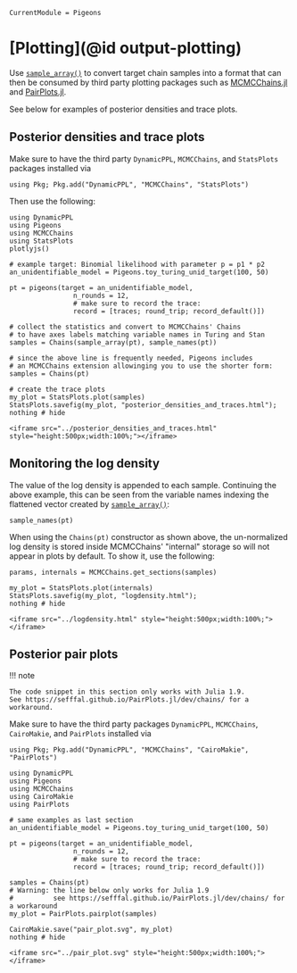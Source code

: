 ```@meta
CurrentModule = Pigeons
```

# [Plotting](@id output-plotting)

Use [`sample_array()`](@ref) to convert target chain 
samples into a format that can then be consumed by 
third party plotting packages such as 
[MCMCChains.jl](https://github.com/TuringLang/MCMCChains.jl) 
and [PairPlots.jl](https://sefffal.github.io/PairPlots.jl/).

See below for examples of posterior densities and trace plots.


## Posterior densities and trace plots

Make sure to have the third party `DynamicPPL`, `MCMCChains`, and `StatsPlots`
packages installed via

```
using Pkg; Pkg.add("DynamicPPL", "MCMCChains", "StatsPlots")
```

Then use the following:

```@example traces
using DynamicPPL
using Pigeons
using MCMCChains
using StatsPlots
plotlyjs()

# example target: Binomial likelihood with parameter p = p1 * p2
an_unidentifiable_model = Pigeons.toy_turing_unid_target(100, 50)

pt = pigeons(target = an_unidentifiable_model, 
                n_rounds = 12,
                # make sure to record the trace:
                record = [traces; round_trip; record_default()])

# collect the statistics and convert to MCMCChains' Chains
# to have axes labels matching variable names in Turing and Stan
samples = Chains(sample_array(pt), sample_names(pt))

# since the above line is frequently needed, Pigeons includes 
# an MCMCChains extension allowinging you to use the shorter form:
samples = Chains(pt)

# create the trace plots
my_plot = StatsPlots.plot(samples)
StatsPlots.savefig(my_plot, "posterior_densities_and_traces.html"); 
nothing # hide
```

```@raw html
<iframe src="../posterior_densities_and_traces.html" style="height:500px;width:100%;"></iframe>
```

## Monitoring the log density

The value of the log density is appended to each sample. Continuing the 
above example, this can be seen 
from the variable names indexing the flattened vector created by 
[`sample_array()`](@ref):

```@example traces
sample_names(pt)
```

When using the `Chains(pt)` constructor as shown above, the 
un-normalized log density is stored inside MCMCChains' "internal" 
storage so will not appear in plots by default. To show it, use the following:

```@example traces
params, internals = MCMCChains.get_sections(samples) 

my_plot = StatsPlots.plot(internals)
StatsPlots.savefig(my_plot, "logdensity.html"); 
nothing # hide
```

```@raw html
<iframe src="../logdensity.html" style="height:500px;width:100%;"></iframe>
```

## Posterior pair plots

!!! note

    The code snippet in this section only works with Julia 1.9. 
    See https://sefffal.github.io/PairPlots.jl/dev/chains/ for a workaround.

Make sure to have the third party packages `DynamicPPL`, `MCMCChains`, `CairoMakie`, and `PairPlots`
installed via 

```
using Pkg; Pkg.add("DynamicPPL", "MCMCChains", "CairoMakie", "PairPlots")
```

```
using DynamicPPL
using Pigeons
using MCMCChains
using CairoMakie
using PairPlots

# same examples as last section
an_unidentifiable_model = Pigeons.toy_turing_unid_target(100, 50)

pt = pigeons(target = an_unidentifiable_model, 
                n_rounds = 12,
                # make sure to record the trace:
                record = [traces; round_trip; record_default()])

samples = Chains(pt)
# Warning: the line below only works for Julia 1.9
#          see https://sefffal.github.io/PairPlots.jl/dev/chains/ for a workaround
my_plot = PairPlots.pairplot(samples) 

CairoMakie.save("pair_plot.svg", my_plot)
nothing # hide
```

```@raw html
<iframe src="../pair_plot.svg" style="height:500px;width:100%;"></iframe>
```